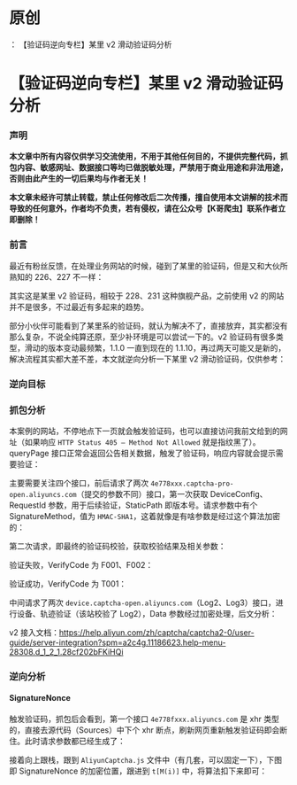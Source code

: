 # 原创
：  【验证码逆向专栏】某里 v2 滑动验证码分析

# 【验证码逆向专栏】某里 v2 滑动验证码分析

### 声明

**本文章中所有内容仅供学习交流使用，不用于其他任何目的，不提供完整代码，抓包内容、敏感网址、数据接口等均已做脱敏处理，严禁用于商业用途和非法用途，否则由此产生的一切后果均与作者无关！**

**本文章未经许可禁止转载，禁止任何修改后二次传播，擅自使用本文讲解的技术而导致的任何意外，作者均不负责，若有侵权，请在公众号【K哥爬虫】联系作者立即删除！**

### 前言

最近有粉丝反馈，在处理业务网站的时候，碰到了某里的验证码，但是又和大伙所熟知的 226、227 不一样：

其实这是某里 v2 验证码，相较于 228、231 这种旗舰产品，之前使用 v2 的网站并不是很多，不过最近有多起来的趋势。

部分小伙伴可能看到了某里系的验证码，就认为解决不了，直接放弃，其实都没有那么复杂，不说全纯算还原，至少补环境是可以尝试一下的。v2 验证码有很多类型，滑动的版本变动最频繁，1.1.0 一直到现在的 1.1.10，再过两天可能又是新的，解决流程其实都大差不差，本文就逆向分析一下某里 v2 滑动验证码，仅供参考：

### 逆向目标

### 抓包分析

本案例的网站，不停地点下一页就会触发验证码，也可以直接访问我前文给到的网址（如果响应 `HTTP Status 405 – Method Not Allowed` 就是指纹黑了）。queryPage 接口正常会返回公告相关数据，触发了验证码，响应内容就会提示需要验证：

主要需要关注四个接口，前后请求了两次 `4e778xxx.captcha-pro-open.aliyuncs.com`（提交的参数不同）接口，第一次获取 DeviceConfig、RequestId 参数，用于后续验证，StaticPath 即版本号。请求参数中有个 SignatureMethod，值为 `HMAC-SHA1`，这着就像是有啥参数是经过这个算法加密的：

第二次请求，即最终的验证码校验，获取校验结果及相关参数：

验证失败，VerifyCode 为 F001、F002：

验证成功，VerifyCode 为 T001：

中间请求了两次 `device.captcha-open.aliyuncs.com`（Log2、Log3）接口，进行设备、轨迹验证（该站校验了 Log2），Data 参数经过加密处理，后文分析：

> 
v2 接入文档：https://help.aliyun.com/zh/captcha/captcha2-0/user-guide/server-integration?spm=a2c4g.11186623.help-menu-28308.d_1_2_1.28cf202bFKiHQi


### 逆向分析

#### SignatureNonce

触发验证码，抓包后会看到，第一个接口 `4e778fxxx.aliyuncs.com` 是 xhr 类型的，直接去源代码（Sources）中下个 xhr 断点，刷新网页重新触发验证码即会断住。此时请求参数都已经生成了：

接着向上跟栈，跟到 `AliyunCaptcha.js` 文件中（有几套，可以固定一下），下图即 SignatureNonce 的加密位置，跟进到 `t[M(i)]` 中，将算法扣下来即可：
